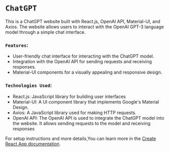 # `ChatGPT`

This is a ChatGPT website built with React.js, OpenAI API, Material-UI, and Axios. The website allows users to interact with the OpenAI GPT-3 language model through a simple chat interface.

### `Features`:
- User-friendly chat interface for interacting with the ChatGPT model.
- Integration with the OpenAI API for sending requests and receiving responses.
- Material-UI components for a visually appealing and responsive design.

### `Technologies Used`: 
- React.js: JavaScript library for building user interfaces
- Material-UI: A UI component library that implements Google's Material Design.
- Axios: A JavaScript library used for making HTTP requests.
- OpenAI API: The OpenAI API is used to integrate the ChatGPT model into the website.
  It allows sending requests to the model and receiving responses


For setup instructions and more details,You can learn more in the [Create React App documentation](https://facebook.github.io/create-react-app/docs/getting-started).


